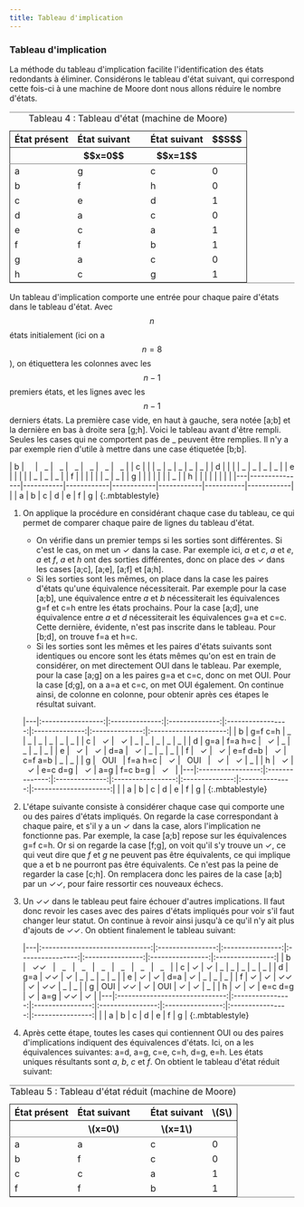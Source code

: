 ```yaml
---
title: Tableau d'implication
---
```


### Tableau d'implication


La méthode du tableau d'implication facilite l'identification des
états redondants à éliminer. Considérons le tableau d'état suivant,
qui correspond cette fois-ci à une machine de Moore dont nous allons
réduire le nombre d'états.

<table id="org32dbd72" border="2" cellspacing="0" cellpadding="6" rules="groups" frame="hsides">
<caption class="t-above"><span class="table-number">Tableau 4 :</span> Tableau d'état (machine de Moore)</caption>

<colgroup>
<col  class="org-left" />

<col  class="org-left" />

<col  class="org-left" />

<col  class="org-left" />

<col  class="org-right" />
</colgroup>
<thead>
<tr>
<th scope="col" class="org-left">État présent</th>
<th scope="col" class="org-left">État suivant</th>
<th scope="col" class="org-left">&#xa0;</th>
<th scope="col" class="org-left">État suivant</th>
<th scope="col" class="org-right">$$S$$</th>
</tr>


<tr>
<th scope="col" class="org-left">&#xa0;</th>
<th scope="col" class="org-left">$$x=0$$</th>
<th scope="col" class="org-left">&#xa0;</th>
<th scope="col" class="org-left">$$x=1$$</th>
<th scope="col" class="org-right">&#xa0;</th>
</tr>
</thead>

<tbody>
<tr>
<td class="org-left">a</td>
<td class="org-left">g</td>
<td class="org-left">&#xa0;</td>
<td class="org-left">c</td>
<td class="org-right">0</td>
</tr>


<tr>
<td class="org-left">b</td>
<td class="org-left">f</td>
<td class="org-left">&#xa0;</td>
<td class="org-left">h</td>
<td class="org-right">0</td>
</tr>


<tr>
<td class="org-left">c</td>
<td class="org-left">e</td>
<td class="org-left">&#xa0;</td>
<td class="org-left">d</td>
<td class="org-right">1</td>
</tr>


<tr>
<td class="org-left">d</td>
<td class="org-left">a</td>
<td class="org-left">&#xa0;</td>
<td class="org-left">c</td>
<td class="org-right">0</td>
</tr>


<tr>
<td class="org-left">e</td>
<td class="org-left">c</td>
<td class="org-left">&#xa0;</td>
<td class="org-left">a</td>
<td class="org-right">1</td>
</tr>


<tr>
<td class="org-left">f</td>
<td class="org-left">f</td>
<td class="org-left">&#xa0;</td>
<td class="org-left">b</td>
<td class="org-right">1</td>
</tr>


<tr>
<td class="org-left">g</td>
<td class="org-left">a</td>
<td class="org-left">&#xa0;</td>
<td class="org-left">c</td>
<td class="org-right">0</td>
</tr>


<tr>
<td class="org-left">h</td>
<td class="org-left">c</td>
<td class="org-left">&#xa0;</td>
<td class="org-left">g</td>
<td class="org-right">1</td>
</tr>
</tbody>
</table>

Un tableau d'implication comporte une entrée pour chaque paire d'états
dans le tableau d'état. Avec $$n$$ états initialement (ici on a
$$n=8$$), on étiquettera les colonnes avec les $$n-1$$ premiers états,
et les lignes avec les $$n-1$$ derniers états. La première case vide,
en haut à gauche, sera notée [a;b] et la dernière en bas à droite sera
[g;h]. Voici le tableau avant d'être rempli. Seules les cases qui ne
comportent pas de \_ peuvent être remplies. Il n'y a par exemple rien
d'utile à mettre dans une case étiquetée [b;b].

| b | &nbsp; &nbsp; | &nbsp; \_ | &nbsp;  \_ | &nbsp;  \_ | &nbsp;  \_ | &nbsp; \_ | &nbsp;  \_ |
| c |               |           | \_         | \_         | \_         | \_        | \_         |
| d |               |           |            | \_         | \_         | \_        | \_         |
| e |               |           |            |            | \_         | \_        | \_         |
| f |               |           |            |            |            | \_        | \_         |
| g |               |           |            |            |            |           | \_         |
| h |               |           |            |            |            |           |            |
|---|---------------|-----------|------------|------------|------------|-----------|------------|
|   | a             | b         | c          | d          | e          | f         | g          |
{:.mbtablestyle}

1.  On applique la procédure en considérant chaque case du tableau, ce
    qui permet de comparer chaque paire de lignes du tableau d'état.
    -   On vérifie dans un premier temps si les sorties sont
        différentes. Si c'est le cas, on met un &#10003; dans la
        case. Par exemple ici, *a* et *c*, *a* et *e*, *a* et *f*, *a*
        et *h* ont des sorties différentes, donc on place des &#10003;
        dans les cases [a;c], [a;e], [a;f] et [a;h].
    -   Si les sorties sont les mêmes, on place dans la case les
        paires d'états qu'une équivalence nécessiterait. Par exemple
        pour la case [a;b], une équivalence entre *a* et *b*
        nécessiterait les équivalences g=f et c=h entre les états
        prochains. Pour la case [a;d], une équivalence entre *a* et
        *d* nécessiterait les équivalences g=a et c=c. Cette dernière,
        évidente, n'est pas inscrite dans le tableau. Pour [b;d], on
        trouve f=a et h=c.
    -   Si les sorties sont les mêmes et les paires d'états suivants sont
        identiques ou encore sont les états mêmes qu'on est en train de
        considérer, on met directement OUI dans le tableau. Par exemple,
        pour la case [a;g] on a les paires g=a et c=c, donc on met
        OUI. Pour la case [d;g], on a a=a et c=c, on met OUI
        également. On continue ainsi, de colonne en colonne, pour obtenir
        après ces étapes le résultat suivant.
    
    |---|:-----------------:|:--------------:|:--------------:|:-----------------:|:--------------:|:--------------:|:---------------------:|
    | b | g=f c=h           | \_             | \_             | \_                | \_             | \_             | \_                    |
    | c | &nbsp; &#10003;    | &nbsp; &#10003; | \_             | \_                | \_             | \_             | \_                    |
    | d | g=a               | f=a h=c        | &nbsp; &#10003; | \_                | \_             | \_             | \_                    |
    | e | &nbsp; &#10003;    | &nbsp; &#10003; | d=a            | &nbsp; &#10003;    | \_             | \_             | \_                    |
    | f | &nbsp; &#10003;    | &nbsp; &#10003; | e=f d=b        | &nbsp; &#10003;    | c=f a=b        | \_             | \_                    |
    | g | &nbsp; OUI &nbsp; | f=a h=c        | &nbsp; &#10003; | &nbsp; OUI &nbsp; | &nbsp; &#10003; | &nbsp; &#10003; | \_                    |
    | h | &nbsp; &#10003;    | &nbsp; &#10003; | e=c d=g        | &nbsp; &#10003;    | a=g            | f=c b=g        | &nbsp; &#10003; &nbsp; |
    |---|:-----------------:|:--------------:|:--------------:|:-----------------:|:--------------:|:--------------:|:---------------------:|
    |   | a                 | b              | c              | d                 | e              | f              | g                     |
	{:.mbtablestyle}

2.  L'étape suivante consiste à considérer chaque case qui comporte
    une ou des paires d'états impliqués. On regarde la case
    correspondant à chaque paire, et s'il y a un &#10003; dans la case,
    alors l'implication ne fonctionne pas. Par exemple, la case [a;b]
    repose sur les équivalences g=f c=h. Or si on regarde la case
    [f;g], on voit qu'il s'y trouve un &#10003;, ce qui veut dire que
    *f* et *g* ne peuvent pas être équivalents, ce qui implique que a
    et b ne pourront pas être équivalents. Ce n'est pas la peine de
    regarder la case [c;h].  On remplacera donc les paires de la case
    [a;b] par un &#10003;&#10003;, pour faire ressortir ces nouveaux
    échecs.
3.  Un &#10003;&#10003; dans le tableau peut faire échouer d'autres
    implications. Il faut donc revoir les cases avec des paires
    d'états impliqués pour voir s'il faut changer leur statut. On
    continue à revoir ainsi jusqu'à ce qu'il n'y ait plus d'ajouts de
    &#10003;&#10003;. On obtient finalement le tableau suivant:

	|---|:------------------------------:|:----------------:|:----------------:|:----------------:|:----------------:|:----------------:|:----------------:|
	| b | &nbsp; &#10003;&#10003; &nbsp; | &nbsp; \_ &nbsp; | &nbsp; \_ &nbsp; | &nbsp; \_ &nbsp; | &nbsp; \_ &nbsp; | &nbsp; \_ &nbsp; | &nbsp; \_ &nbsp; |
	| c | &#10003;                       | &#10003;         | \_               | \_               | \_               | \_               | \_               |
	| d | g=a                            | &#10003;&#10003; | &#10003;         | \_               | \_               | \_               | \_               |
	| e | &#10003;                       | &#10003;         | d=a              | &#10003;         | \_               | \_               | \_               |
	| f | &#10003;                       | &#10003;         | &#10003;&#10003; | &#10003;         | &#10003;&#10003; | \_               | \_               |
	| g | OUI                            | &#10003;&#10003; | &#10003;         | OUI              | &#10003;         | &#10003;         | \_               |
	| h | &#10003;                       | &#10003;         | e=c d=g          | &#10003;         | a=g              | &#10003;&#10003; | &#10003;         |
	|---|:------------------------------:|:----------------:|:----------------:|:----------------:|:----------------:|:----------------:|:----------------:|
	|   | a                              | b                | c                | d                | e                | f                | g                |
	{:.mbtablestyle}

4.  Après cette étape, toutes les cases qui contiennent OUI ou des
    paires d'implications indiquent des équivalences d'états. Ici, on
    a les équivalences suivantes: a=d, a=g, c=e, c=h, d=g, e=h. Les
    états uniques résultants sont *a*, *b*, *c* et *f*. On obtient le
    tableau d'état réduit suivant:

<table id="orgbdca5b3" border="2" cellspacing="0" cellpadding="6" rules="groups" frame="hsides">
<caption class="t-above"><span class="table-number">Tableau 5 :</span> Tableau d'état réduit (machine de Moore)</caption>

<colgroup>
<col  class="org-left" />

<col  class="org-left" />

<col  class="org-left" />

<col  class="org-left" />

<col  class="org-right" />
</colgroup>
<thead>
<tr>
<th scope="col" class="org-left">État présent</th>
<th scope="col" class="org-left">État suivant</th>
<th scope="col" class="org-left">&#xa0;</th>
<th scope="col" class="org-left">État suivant</th>
<th scope="col" class="org-right">\(S\)</th>
</tr>


<tr>
<th scope="col" class="org-left">&#xa0;</th>
<th scope="col" class="org-left">\(x=0\)</th>
<th scope="col" class="org-left">&#xa0;</th>
<th scope="col" class="org-left">\(x=1\)</th>
<th scope="col" class="org-right">&#xa0;</th>
</tr>
</thead>

<tbody>
<tr>
<td class="org-left">a</td>
<td class="org-left">a</td>
<td class="org-left">&#xa0;</td>
<td class="org-left">c</td>
<td class="org-right">0</td>
</tr>


<tr>
<td class="org-left">b</td>
<td class="org-left">f</td>
<td class="org-left">&#xa0;</td>
<td class="org-left">c</td>
<td class="org-right">0</td>
</tr>


<tr>
<td class="org-left">c</td>
<td class="org-left">c</td>
<td class="org-left">&#xa0;</td>
<td class="org-left">a</td>
<td class="org-right">1</td>
</tr>


<tr>
<td class="org-left">f</td>
<td class="org-left">f</td>
<td class="org-left">&#xa0;</td>
<td class="org-left">b</td>
<td class="org-right">1</td>
</tr>
</tbody>
</table>

